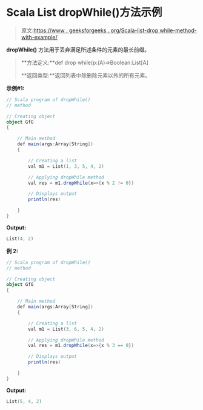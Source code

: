 # Scala List dropWhile()方法示例

> 原文:[https://www . geeksforgeeks . org/Scala-list-drop while-method-with-example/](https://www.geeksforgeeks.org/scala-list-dropwhile-method-with-example/)

**dropWhile()** 方法用于丢弃满足所述条件的元素的最长前缀。

> **方法定义:**def drop while(p:(A)=>Boolean:List[A]
> 
> **返回类型:**返回列表中除删除元素以外的所有元素。

**示例#1:**

```scala
// Scala program of dropWhile()
// method

// Creating object
object GfG
{ 

    // Main method
    def main(args:Array[String])
    {

        // Creating a list
        val m1 = List(1, 3, 5, 4, 2)

        // Applying dropWhile method
        val res = m1.dropWhile(x=>{x % 2 != 0})

        // Displays output
        println(res)

    }
}
```

**Output:**

```scala
List(4, 2)

```

**例 2:**

```scala
// Scala program of dropWhile()
// method

// Creating object
object GfG
{ 

    // Main method
    def main(args:Array[String])
    {

        // Creating a list
        val m1 = List(3, 6, 5, 4, 2)

        // Applying dropWhile method
        val res = m1.dropWhile(x=>{x % 3 == 0})

        // Displays output
        println(res)

    }
}
```

**Output:**

```scala
List(5, 4, 2)

```